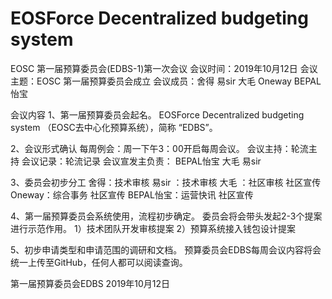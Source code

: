# EOSForce Decentralized budgeting system 
EOSC 第一届预算委员会(EDBS-1)第一次会议
会议时间：2019年10月12日
会议主题：EOSC 第一届预算委员会成立
会议成员：舍得   易sir  大毛  Oneway  BEPAL怡宝

会议内容
1、第一届预算委员会起名。
EOSForce Decentralized budgeting system （EOSC去中心化预算系统），简称 “EDBS”。

2、会议形式确认
每周例会：周一下午3：00开启每周会议。
会议主持：轮流主持
会议记录：轮流记录
会议宣发主负责： BEPAL怡宝   大毛 易sir

3、委员会初步分工
舍得：技术审核
易sir ：技术审核
大毛 ：社区审核 社区宣传
Oneway：综合事务 社区宣传
BEPAL怡宝：运营快讯  社区宣传

4、第一届预算委员会系统使用，流程初步确定。
委员会将会带头发起2-3个提案进行示范作用。
1）技术团队开发审核提案
2）预算系统接入钱包设计提案

5、初步申请类型和申请范围的调研和文档。
预算委员会EDBS每周会议内容将会统一上传至GitHub，任何人都可以阅读查询。


第一届预算委员会EDBS
2019年10月12日
